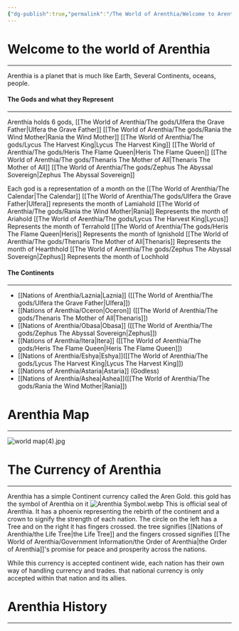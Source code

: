 ```yaml
---
{"dg-publish":true,"permalink":"/The World of Arenthia/Welcome to Arenthia/","tags":["Arenthia","Obasa","Oceron","Ashea","Eshya","Itera","Astaria","Laznia","Continent","gardenEntry","gardenEntry","gardenEntry"]}
---
```



# Welcome to the world of Arenthia  
---
Arenthia is a planet that is much like Earth, Several Continents, oceans, people. 
#### The Gods and what they Represent
---
Arenthia holds 6 gods,
	[[The World of Arenthia/The gods/Ulfera the Grave Father\|Ulfera the Grave Father]]
	[[The World of Arenthia/The gods/Rania the Wind Mother\|Rania the Wind Mother]]
	[[The World of Arenthia/The gods/Lycus The Harvest King\|Lycus The Harvest King]]
	[[The World of Arenthia/The gods/Heris The Flame Queen\|Heris The Flame Queen]]
	[[The World of Arenthia/The gods/Thenaris The Mother of All\|Thenaris The Mother of All]]
	[[The World of Arenthia/The gods/Zephus The Abyssal Sovereign\|Zephus The Abyssal Sovereign]]

Each god is a representation of a month on the [[The World of Arenthia/The Calendar\|The Calendar]]
	[[The World of Arenthia/The gods/Ulfera the Grave Father\|Ulfera]] represents the month of Lamiahold
	[[The World of Arenthia/The gods/Rania the Wind Mother\|Rania]] Represents the month of Ariahold
	[[The World of Arenthia/The gods/Lycus The Harvest King\|Lycus]] Represents the month of Terrahold
	[[The World of Arenthia/The gods/Heris The Flame Queen\|Heris]] Represents the month of Ignishold
	[[The World of Arenthia/The gods/Thenaris The Mother of All\|Thenaris]] Represents the month of Hearthhold
	[[The World of Arenthia/The gods/Zephus The Abyssal Sovereign\|Zephus]] Represents the month of Lochhold
#### The Continents
---
- [[Nations of Arenthia/Laznia\|Laznia]] ([[The World of Arenthia/The gods/Ulfera the Grave Father\|Ulfera]])
- [[Nations of Arenthia/Oceron\|Oceron]] ([[The World of Arenthia/The gods/Thenaris The Mother of All\|Thenaris]])
- [[Nations of Arenthia/Obasa\|Obasa]] ([[The World of Arenthia/The gods/Zephus The Abyssal Sovereign\|Zephus]])
- [[Nations of Arenthia/Itera\|Itera]] ([[The World of Arenthia/The gods/Heris The Flame Queen\|Heris The Flame Queen]])
- [[Nations of Arenthia/Eshya\|Eshya]]([[The World of Arenthia/The gods/Lycus The Harvest King\|Lycus The Harvest King]])
- [[Nations of Arenthia/Astaria\|Astaria]] (Godless)
- [[Nations of Arenthia/Ashea\|Ashea]]([[The World of Arenthia/The gods/Rania the Wind Mother\|Rania]])

# Arenthia Map
---


![world map(4).jpg](/img/user/Images/world%20map(4).jpg)

# The Currency of Arenthia
---
Arenthia has a simple Continent currency called the Aren Gold. this gold has the symbol of Arenthia on it
![Arenthia Symbol.webp](/img/user/Images/Arenthia%20Symbol.webp)
This is official seal of Arenthia. It has a phoenix representing the rebirth of the continent and a crown to signify the strength of each nation. The circle on the left has a Tree and on the right it has fingers crossed. the tree signifies [[Nations of Arenthia/the Life Tree\|the Life Tree]] and the fingers crossed signifies [[The World of Arenthia/Government Information/the Order of Arenthia\|the Order of Arenthia]]'s promise for peace and prosperity across the nations. 

While this currency is accepted continent wide, each nation has their own way of handling currency and trades. that national currency is only accepted within that nation and its allies. 


# Arenthia History
---
